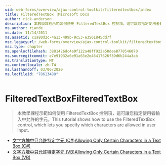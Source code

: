 ```yaml
---
uid: web-forms/overview/ajax-control-toolkit/filteredtextbox/index
title: FilteredTextBox |Microsoft Docs
author: rick-anderson
description: 本教學課程示範如何使用 FilteredTextBox 控制項，這可讓您指定使用者輸入中允許的字元。
ms.author: riande
ms.date: 11/14/2011
ms.assetid: c1a80d2c-4a13-499b-9c53-e3561845dd7f
msc.legacyurl: /web-forms/overview/ajax-control-toolkit/filteredtextbox
msc.type: chapter
ms.openlocfilehash: 3881426dc4e9f122a48ff922a50dee8770546070
ms.sourcegitcommit: e7e91932a6e91a63e2e46417626f39d6b244a3ab
ms.translationtype: MT
ms.contentlocale: zh-TW
ms.lasthandoff: 03/06/2020
ms.locfileid: "78613488"
---
```

# <a name="filteredtextbox"></a><span data-ttu-id="f4cbb-103">FilteredTextBox</span><span class="sxs-lookup"><span data-stu-id="f4cbb-103">FilteredTextBox</span></span>

> <span data-ttu-id="f4cbb-104">本教學課程示範如何使用 FilteredTextBox 控制項，這可讓您指定使用者輸入中允許的字元。</span><span class="sxs-lookup"><span data-stu-id="f4cbb-104">This tutorial shows how to use the FilteredTextBox control, which lets you specify which characters are allowed in user input.</span></span>

- [<span data-ttu-id="f4cbb-105">文字方塊中只允許特定字元 (C#)</span><span class="sxs-lookup"><span data-stu-id="f4cbb-105">Allowing Only Certain Characters in a Text Box (C#)</span></span>](allowing-only-certain-characters-in-a-text-box-cs.md)
- [<span data-ttu-id="f4cbb-106">文字方塊中只允許特定字元 (VB)</span><span class="sxs-lookup"><span data-stu-id="f4cbb-106">Allowing Only Certain Characters in a Text Box (VB)</span></span>](allowing-only-certain-characters-in-a-text-box-vb.md)
